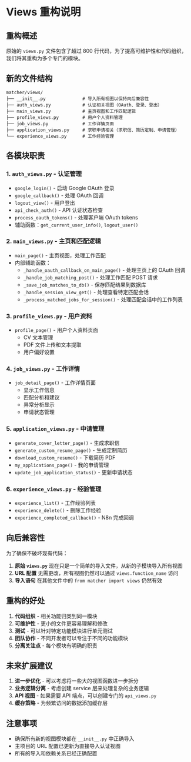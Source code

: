 # Views 重构说明

## 重构概述

原始的 `views.py` 文件包含了超过 800 行代码，为了提高可维护性和代码组织，我们将其重构为多个专门的模块。

## 新的文件结构

```
matcher/views/
├── __init__.py              # 导入所有视图以保持向后兼容性
├── auth_views.py            # 认证相关视图（OAuth、登录、登出）
├── main_views.py            # 主页视图和工作匹配逻辑
├── profile_views.py         # 用户个人资料管理
├── job_views.py             # 工作详情页面
├── application_views.py     # 求职申请相关（求职信、简历定制、申请管理）
└── experience_views.py      # 工作经验管理
```

## 各模块职责

### 1. `auth_views.py` - 认证管理
- `google_login()` - 启动 Google OAuth 登录
- `google_callback()` - 处理 OAuth 回调
- `logout_view()` - 用户登出
- `api_check_auth()` - API 认证状态检查
- `process_oauth_tokens()` - 处理客户端 OAuth tokens
- 辅助函数：`get_current_user_info()`, `logout_user()`

### 2. `main_views.py` - 主页和匹配逻辑
- `main_page()` - 主页视图，处理工作匹配
- 内部辅助函数：
  - `_handle_oauth_callback_on_main_page()` - 处理主页上的 OAuth 回调
  - `_handle_job_matching_post()` - 处理工作匹配 POST 请求
  - `_save_job_matches_to_db()` - 保存匹配结果到数据库
  - `_handle_session_view_get()` - 处理查看特定匹配会话
  - `_process_matched_jobs_for_session()` - 处理匹配会话中的工作列表

### 3. `profile_views.py` - 用户资料
- `profile_page()` - 用户个人资料页面
  - CV 文本管理
  - PDF 文件上传和文本提取
  - 用户偏好设置

### 4. `job_views.py` - 工作详情
- `job_detail_page()` - 工作详情页面
  - 显示工作信息
  - 匹配分析和建议
  - 异常分析显示
  - 申请状态管理

### 5. `application_views.py` - 申请管理
- `generate_cover_letter_page()` - 生成求职信
- `generate_custom_resume_page()` - 生成定制简历
- `download_custom_resume()` - 下载简历 PDF
- `my_applications_page()` - 我的申请管理
- `update_job_application_status()` - 更新申请状态

### 6. `experience_views.py` - 经验管理
- `experience_list()` - 工作经验列表
- `experience_delete()` - 删除工作经验
- `experience_completed_callback()` - N8n 完成回调

## 向后兼容性

为了确保不破坏现有代码：

1. **原始 `views.py`** 现在只是一个简单的导入文件，从新的子模块导入所有视图
2. **URL 配置** 无需更改，所有视图仍然可以通过 `views.function_name` 访问
3. **导入语句** 在其他文件中的 `from matcher import views` 仍然有效

## 重构的好处

1. **代码组织** - 相关功能归类到同一模块
2. **可维护性** - 更小的文件更容易理解和修改
3. **测试** - 可以针对特定功能模块进行单元测试
4. **团队协作** - 不同开发者可以专注于不同的功能模块
5. **分离关注点** - 每个模块有明确的职责

## 未来扩展建议

1. **进一步优化** - 可以考虑将一些大的视图函数进一步拆分
2. **业务逻辑分离** - 考虑创建 service 层来处理复杂的业务逻辑
3. **API 视图** - 如果需要 API 端点，可以创建专门的 `api_views.py`
4. **缓存策略** - 为频繁访问的数据添加缓存层

## 注意事项

- 确保所有新的视图模块都在 `__init__.py` 中正确导入
- 主项目的 URL 配置已更新为直接导入认证视图
- 所有的导入和依赖关系已经正确配置

